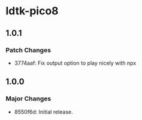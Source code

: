 # ldtk-pico8

## 1.0.1

### Patch Changes

- 3774aaf: Fix output option to play nicely with npx

## 1.0.0

### Major Changes

- 8550f6d: Initial release.
